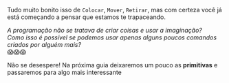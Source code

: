 Tudo muito bonito isso de `Colocar`, `Mover`, `Retirar`, mas com certeza você já está começando a pensar que estamos te trapaceando.

_A programação não se tratava de criar coisas e usar a imaginação?_
<br>
_Como isso é possível se podemos usar apenas alguns poucos comandos criados por alguém mais?_
<br>
:scream::scream::scream:

Não se desespere! Na próxima guia deixaremos um pouco as **primitivas** e passaremos para algo mais interessante
 
